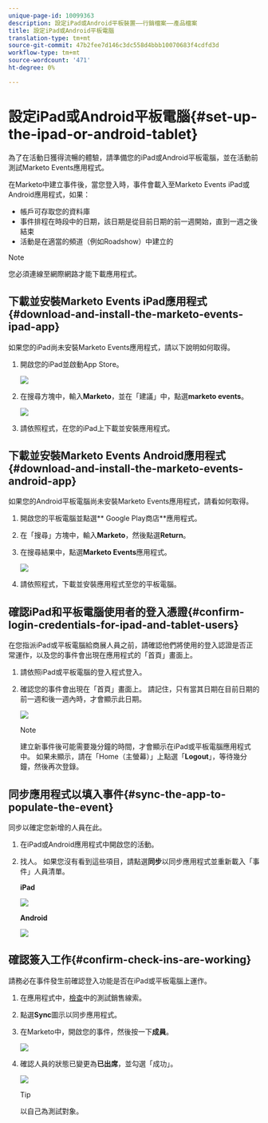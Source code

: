 ```yaml
---
unique-page-id: 10099363
description: 設定iPad或Android平板裝置——行銷檔案——產品檔案
title: 設定iPad或Android平板電腦
translation-type: tm+mt
source-git-commit: 47b2fee7d146c3dc558d4bbb10070683f4cdfd3d
workflow-type: tm+mt
source-wordcount: '471'
ht-degree: 0%

---
```



# 設定iPad或Android平板電腦{#set-up-the-ipad-or-android-tablet}

為了在活動日獲得流暢的體驗，請準備您的iPad或Android平板電腦，並在活動前測試Marketo Events應用程式。

在Marketo中建立事件後，當您登入時，事件會載入至Marketo Events iPad或Android應用程式，如果：

* 帳戶可存取您的資料庫
* 事件排程在時段中的日期，該日期是從目前日期的前一週開始，直到一週之後結束
* 活動是在適當的頻道（例如Roadshow）中建立的

>[!NOTE]
>
>您必須連線至網際網路才能下載應用程式。

## 下載並安裝Marketo Events iPad應用程式{#download-and-install-the-marketo-events-ipad-app}

如果您的iPad尚未安裝Marketo Events應用程式，請以下說明如何取得。

1. 開啟您的iPad並啟動App Store。

   ![](assets/image2016-4-14-15-3a52-3a19.png)

1. 在搜尋方塊中，輸入&#x200B;**Marketo**，並在「建議」中，點選&#x200B;**marketo events**。

   ![](assets/image2016-4-14-16-3a0-3a3.png)

1. 請依照程式，在您的iPad上下載並安裝應用程式。

## 下載並安裝Marketo Events Android應用程式{#download-and-install-the-marketo-events-android-app}

如果您的Android平板電腦尚未安裝Marketo Events應用程式，請看如何取得。

1. 開啟您的平板電腦並點選** Google Play商店**應用程式。
1. 在「搜尋」方塊中，輸入&#x200B;**Marketo**，然後點選&#x200B;**Return**。
1. 在搜尋結果中，點選&#x200B;**Marketo Events**&#x200B;應用程式。

   ![](assets/image2016-4-15-14-3a42-3a11.png)

1. 請依照程式，下載並安裝應用程式至您的平板電腦。

## 確認iPad和平板電腦使用者的登入憑證{#confirm-login-credentials-for-ipad-and-tablet-users}

在您指派iPad或平板電腦給商展人員之前，請確認他們將使用的登入認證是否正常運作，以及您的事件會出現在應用程式的「首頁」畫面上。

1. 請依照iPad或平板電腦的登入程式登入。
1. 確認您的事件會出現在「首頁」畫面上。 請記住，只有當其日期在目前日期的前一週和後一週內時，才會顯示此日期。

   ![](assets/image2016-4-15-15-3a29-3a0.png)

   >[!NOTE]
   >
   >建立新事件後可能需要幾分鐘的時間，才會顯示在iPad或平板電腦應用程式中。 如果未顯示，請在「Home（主螢幕）」上點選「**Logout**」，等待幾分鐘，然後再次登錄。

## 同步應用程式以填入事件{#sync-the-app-to-populate-the-event}

同步以確定您新增的人員在此。

1. 在iPad或Android應用程式中開啟您的活動。
1. 找人。 如果您沒有看到這些項目，請點選**同步**以同步應用程式並重新載入「事件」人員清單。

   **iPad**

   ![](assets/image2016-4-12-14-3a25-3a13.png)

   **Android**

   ![](assets/screenshot-2016-04-15-14-14-08-sync-button.png)

## 確認簽入工作{#confirm-check-ins-are-working}

請務必在事件發生前確認登入功能是否在iPad或平板電腦上運作。

1. 在應用程式中，[檢查](check-people-into-your-event-from-your-tablet.md)中的測試銷售線索。
1. 點選&#x200B;**Sync**&#x200B;圖示以同步應用程式。
1. 在Marketo中，開啟您的事件，然後按一下&#x200B;**成員**。

   ![](assets/image2016-4-15-15-3a32-3a42.png)

1. 確認人員的狀態已變更為&#x200B;**已出席**，並勾選「成功」。

   ![](assets/image2016-4-18-14-3a11-3a36.png)

   >[!TIP]
   >
   >以自己為測試對象。

